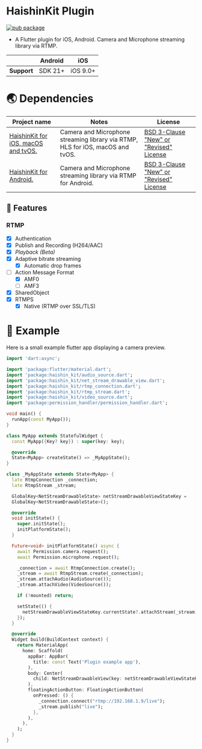 # HaishinKit Plugin
[![pub package](https://img.shields.io/pub/v/haishin_kit.svg)](https://pub.dev/packages/haihsin_kit)
* A Flutter plugin for iOS, Android. Camera and Microphone streaming library via RTMP.

|                | Android | iOS      | 
|----------------|---------|----------|
| **Support**    | SDK 21+ | iOS 9.0+ |

# 🌏 Dependencies
Project name    |Notes       |License
----------------|------------|--------------
[HaishinKit for iOS, macOS and tvOS.](https://github.com/shogo4405/HaishinKit.swift)|Camera and Microphone streaming library via RTMP, HLS for iOS, macOS and tvOS.|[BSD 3-Clause "New" or "Revised" License](https://github.com/shogo4405/HaishinKit.swift/blob/master/LICENSE.md)
[HaishinKit for Android.](https://github.com/shogo4405/HaishinKit.kt)|Camera and Microphone streaming library via RTMP for Android.|[BSD 3-Clause "New" or "Revised" License](https://github.com/shogo4405/HaishinKit.kt/blob/master/LICENSE.md)

## 🎨 Features
### RTMP
- [x] Authentication
- [x] Publish and Recording (H264/AAC)
- [x] _Playback (Beta)_
- [x] Adaptive bitrate streaming
  - [x] Automatic drop frames
- [ ] Action Message Format
  - [x] AMF0
  - [ ] AMF3
- [x] SharedObject
- [x] RTMPS
  - [x] Native (RTMP over SSL/TLS)

# 🐾 Example
Here is a small example flutter app displaying a camera preview.
```dart
import 'dart:async';

import 'package:flutter/material.dart';
import 'package:haishin_kit/audio_source.dart';
import 'package:haishin_kit/net_stream_drawable_view.dart';
import 'package:haishin_kit/rtmp_connection.dart';
import 'package:haishin_kit/rtmp_stream.dart';
import 'package:haishin_kit/video_source.dart';
import 'package:permission_handler/permission_handler.dart';

void main() {
  runApp(const MyApp());
}

class MyApp extends StatefulWidget {
  const MyApp({Key? key}) : super(key: key);

  @override
  State<MyApp> createState() => _MyAppState();
}

class _MyAppState extends State<MyApp> {
  late RtmpConnection _connection;
  late RtmpStream _stream;

  GlobalKey<NetStreamDrawableState> netStreamDrawableViewStateKey =
  GlobalKey<NetStreamDrawableState>();

  @override
  void initState() {
    super.initState();
    initPlatformState();
  }

  Future<void> initPlatformState() async {
    await Permission.camera.request();
    await Permission.microphone.request();

    _connection = await RtmpConnection.create();
    _stream = await RtmpStream.create(_connection);
    _stream.attachAudio(AudioSource());
    _stream.attachVideo(VideoSource());

    if (!mounted) return;

    setState(() {
      netStreamDrawableViewStateKey.currentState?.attachStream(_stream);
    });
  }

  @override
  Widget build(BuildContext context) {
    return MaterialApp(
      home: Scaffold(
        appBar: AppBar(
          title: const Text('Plugin example app'),
        ),
        body: Center(
          child: NetStreamDrawableView(key: netStreamDrawableViewStateKey),
        ),
        floatingActionButton: FloatingActionButton(
          onPressed: () {
            _connection.connect("rtmp://192.168.1.9/live");
            _stream.publish("live");
          },
        ),
      ),
    );
  }
}
```
